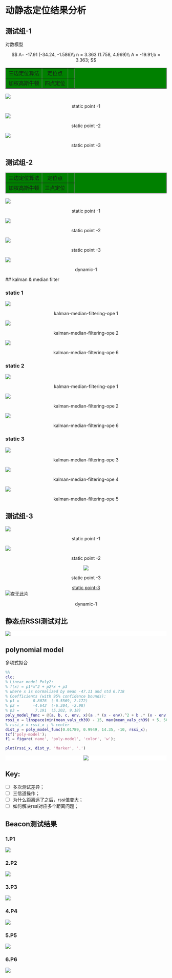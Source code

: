 # 动静态定位结果分析

## 测试组-1

对数模型

$$
A= -17.91  (-34.24, -1.586)\\
n = 3.363  (1.758, 4.969)\\
A = -19.91;b = 3.363;
$$


<table border="1" bgcolor="green">
<tr>
<td align="center">三边定位算法</td>
<td align="center">定位点</td>
<td align="center">&nbsp</td>
</tr>
<tr>
<td align="center">加权高斯牛顿</td>
<td align="center">四点定位</td>
<td align="center">&nbsp</td>
</tr>
</table>

<div>
    <img src="img/temp-location/location-static-1-1.png">
    <p align="center"> static point -1 </p>
</div>
<div>
    <img src="img/temp-location/location-static-1-2.png">
    <p align="center"> static point -2 </p>
</div>
<div>
    <img src="img/temp-location/location-static-1-3.png">
    <p align="center"> static point -3 </p>
</div>

## 测试组-2

<table border="1" bgcolor="green">
<tr>
<td align="center">三边定位算法</td>
<td align="center">定位点</td>
<td align="center">&nbsp</td>
</tr>
<tr>
<td align="center">加权高斯牛顿</td>
<td align="center">三点定位</td>
<td align="center">&nbsp</td>
</tr>
</table>
<div>
    <img src="img/temp-location/location-static-2-1.png">
    <p align="center"> static point -1 </p>
</div>
<div>
    <img src="img/temp-location/location-static-2-2.png">
    <p align="center"> static point -2 </p>
</div>
<div>
    <img src="img/temp-location/location-static-2-3.png">
    <p align="center"> static point -3 </p>
</div>
<div>
    <img src="img/temp-location/dynamic-1.png">
    <p align="center"> dynamic-1 </p>
</div>
## kalman & median filter

### static 1

<div>
    <img src="img/kalman-median-filtering-1-ope1.png">
    <p align="center"> kalman-median-filtering-ope 1 </p>
</div>
<div>
    <img src="img/kalman-median-filtering-1-ope2.png">
    <p align="center"> kalman-median-filtering-ope 2 </p>
</div>
<div>
    <img src="img/kalman-median-filtering-1-ope6.png">
    <p align="center"> kalman-median-filtering-ope 6 </p>
</div>

### static 2 

<div>
    <img src="img/kalman-median-filtering-2-ope1.png">
    <p align="center"> kalman-median-filtering-ope 1 </p>
</div>
<div>
    <img src="img/kalman-median-filtering-2-ope2.png">
    <p align="center"> kalman-median-filtering-ope 2 </p>
</div>
<div>
    <img src="img/kalman-median-filtering-2-ope6.png">
    <p align="center"> kalman-median-filtering-ope 6 </p>
</div>

### static 3

<div>
    <img src="img/kalman-median-filtering-3-ope3.png">
    <p align="center"> kalman-median-filtering-ope 3 </p>
</div>
<div>
    <img src="img/kalman-median-filtering-3-ope4.png">
    <p align="center"> kalman-median-filtering-ope 4 </p>
</div>
<div>
    <img src="img/kalman-median-filtering-3-ope5.png">
    <p align="center"> kalman-median-filtering-ope 5 </p>
</div>


## 测试组-3

<div>
    <img src="img/position-1.png">
    <p align="center"> static point -1 </p>
</div>
<div>
    <img src="img/position-2.png">
    <p align="center"> static point -2 </p>
</div>
<div align="center">
    <img src="img/position-3.png">
    <p align="center"> static point -3 </p>
    <a href="D:\Code\BlueTooth\pos_bluetooth_matlab\Doc\img\position-3.png">static point-3</a>
</div>
<div>
    <img src="img/dynamic-1.png" alt="查无此片">
    <p align="center"> dynamic-1 </p>
</div>


## 静态点RSSI测试对比

<div style="background-color:white">
    <img src="./img/静态点-1-rssi对比.png">
</div>



## polynomial model

多项式拟合

```matlab
%%
clc;
% Linear model Poly2:
% f(x) = p1*x^2 + p2*x + p3
% where x is normalized by mean -47.11 and std 6.718
% Coefficients (with 95% confidence bounds):
% p1 =      0.8076  (-0.5569, 2.172)
% p2 =      -4.642  (-6.304, -2.98)
% p3 =       7.191  (5.202, 9.18)
poly_model_func = @(a, b, c, env, x)(a .* (x - env).^2 + b .* (x - env) + c);
rssi_x = linspace(min(mean_vals_ch39) - 15, max(mean_vals_ch39) + 5, 50);
% rssi_x = rssi_x ; % center
dist_y = poly_model_func(0.01789, 0.9949, 14.35, -10, rssi_x);
tcf('poly-model');
f1 = figure('name', 'poly-model', 'color', 'w');

plot(rssi_x, dist_y, 'Marker', '.')

```

<div style="background-color:white;text-align:center;">
    <img src="./img/polynimal-1.png">
</div>


## Key:

- [ ] 多次测试差异；
- [ ] 三信道操作；
- [ ] 为什么距离远了之后，rssi值变大；
- [ ] 如何解决rssi对应多个距离问题；

## Beacon测试结果

### 1.P1

![](https://gitee.com/RiskyJR/pic-bed/raw/master/20210907144035.png)

### 2.P2

![](https://gitee.com/RiskyJR/pic-bed/raw/master/20210907162738.png)

### 3.P3

![](https://gitee.com/RiskyJR/pic-bed/raw/master/20210907163300.png)

### 4.P4

![](https://gitee.com/RiskyJR/pic-bed/raw/master/20210907163458.png)

### 5.P5

![](https://gitee.com/RiskyJR/pic-bed/raw/master/20210907163614.png)

### 6.P6

![](https://gitee.com/RiskyJR/pic-bed/raw/master/20210907163730.png)

